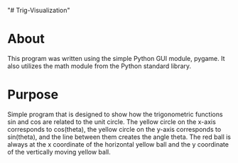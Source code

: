 "# Trig-Visualization"

# About
 This program was written using the simple Python GUI module, pygame. It also utilizes the math module from the Python standard library.
# Purpose
Simple program that is designed to show how the trigonometric functions sin and cos are related to the unit circle. The yellow circle on the x-axis corresponds to cos(theta), the yellow circle on the y-axis corresponds to sin(theta), and the line between them creates the angle theta. The red ball is always at the x coordinate of the horizontal yellow ball and the y coordinate of the vertically moving yellow ball.
